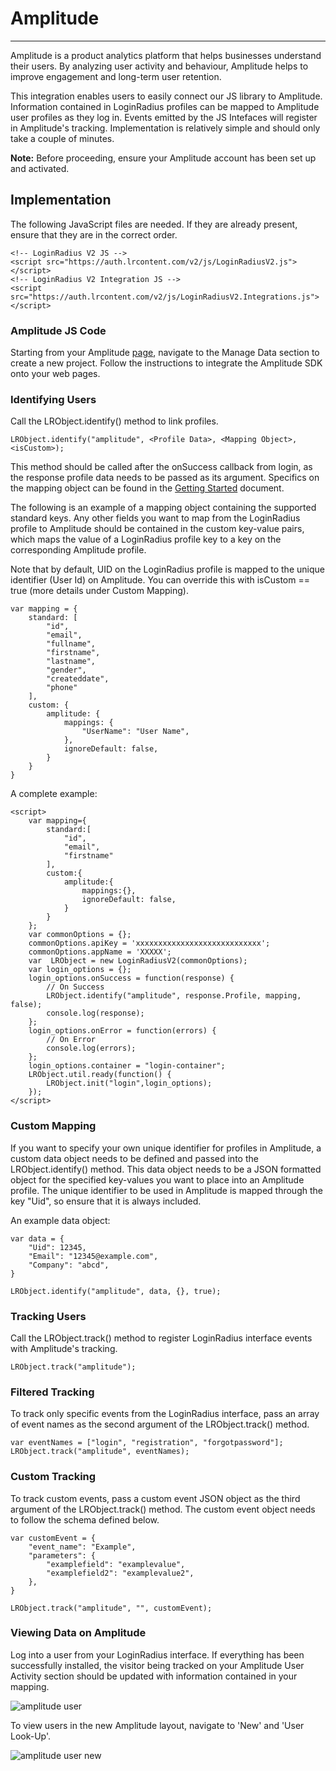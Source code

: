 Amplitude
=====
------

Amplitude is a product analytics platform that helps businesses understand their users. By analyzing user activity and behaviour, Amplitude helps to improve engagement and long-term user retention.

This integration enables users to easily connect our JS library to Amplitude. Information contained in LoginRadius profiles can be mapped to Amplitude user profiles as they log in. Events emitted by the JS Intefaces will register in Amplitude's tracking. Implementation is relatively simple and should only take a couple of minutes.

**Note:** Before proceeding, ensure your Amplitude account has been set up and activated.

## Implementation

The following JavaScript files are needed. If they are already present, ensure that they are in the correct order.

```
<!-- LoginRadius V2 JS -->
<script src="https://auth.lrcontent.com/v2/js/LoginRadiusV2.js"></script>
<!-- LoginRadius V2 Integration JS -->
<script src="https://auth.lrcontent.com/v2/js/LoginRadiusV2.Integrations.js"></script>
```

### Amplitude JS Code

Starting from your Amplitude [page](https://analytics.amplitude.com/login), navigate to the Manage Data section to create a new project. Follow the instructions to integrate the Amplitude SDK onto your web pages.

### Identifying Users

Call the LRObject.identify() method to link profiles.

```
LRObject.identify("amplitude", <Profile Data>, <Mapping Object>, <isCustom>);
```

This method should be called after the onSuccess callback from login, as the response profile data needs to be passed as its argument. Specifics on the mapping object can be found in the [Getting Started](https://www.loginradius.com/legacy/docs/api/v2/integrations/getting-started#descriptionofmapping2) document.

The following is an example of a mapping object containing the supported standard keys. Any other fields you want to map from the LoginRadius profile to Amplitude should be contained in the custom key-value pairs, which maps the value of a LoginRadius profile key to a key on the corresponding Amplitude profile.

Note that by default, UID on the LoginRadius profile is mapped to the unique identifier (User Id) on Amplitude. You can override this with isCustom == true (more details under Custom Mapping).

```
var mapping = {
	standard: [
    	"id",
		"email",
        "fullname",
        "firstname",
        "lastname",
        "gender",
        "createddate",
        "phone"
	],
	custom: {
		amplitude: {
			mappings: {
				"UserName": "User Name",
			},
			ignoreDefault: false,
		}
	}
}
```

A complete example:

```
<script>
	var mapping={
		standard:[
        	"id",
        	"email",
            "firstname"
        ],
        custom:{
        	amplitude:{
            	mappings:{},
                ignoreDefault: false,
            }
		}
    };
    var commonOptions = {};
    commonOptions.apiKey = 'xxxxxxxxxxxxxxxxxxxxxxxxxxxx';
    commonOptions.appName = 'XXXXX';
    var  LRObject = new LoginRadiusV2(commonOptions);
    var login_options = {};
    login_options.onSuccess = function(response) {
    	// On Success
    	LRObject.identify("amplitude", response.Profile, mapping, false);
    	console.log(response);
    };
    login_options.onError = function(errors) {
    	// On Error
    	console.log(errors);
    };
    login_options.container = "login-container";
    LRObject.util.ready(function() {
    	LRObject.init("login",login_options);
    });
</script>
```

### Custom Mapping

If you want to specify your own unique identifier for profiles in Amplitude, a custom data object needs to be defined and passed into the LRObject.identify() method. This data object needs to be a JSON formatted object for the specified key-values you want to place into an Amplitude profile. The unique identifier to be used in Amplitude is mapped through the key "Uid", so ensure that it is always included.

An example data object:

```
var data = {
	"Uid": 12345,
    "Email": "12345@example.com",
    "Company": "abcd",
}

LRObject.identify("amplitude", data, {}, true);
```

### Tracking Users

Call the LRObject.track() method to register LoginRadius interface events with Amplitude's tracking.

```
LRObject.track("amplitude");
```

### Filtered Tracking

To track only specific events from the LoginRadius interface, pass an array of event names as the second argument of the LRObject.track() method.

```
var eventNames = ["login", "registration", "forgotpassword"];
LRObject.track("amplitude", eventNames);
```

### Custom Tracking

To track custom events, pass a custom event JSON object as the third argument of the LRObject.track() method. The custom event object needs to follow the schema defined below.

```
var customEvent = {
	"event_name": "Example",
    "parameters": {
    	"examplefield": "examplevalue",
        "examplefield2": "examplevalue2",
    },
}

LRObject.track("amplitude", "", customEvent);
```

### Viewing Data on Amplitude

Log into a user from your LoginRadius interface. If everything has been successfully installed, the visitor being tracked on your Amplitude User Activity section should be updated with information contained in your mapping.

![amplitude user](https://apidocs.lrcontent.com/images/ampuold_204505bfc4add430317.80242935.jpg "amplitude user activity old")

To view users in the new Amplitude layout, navigate to 'New' and 'User Look-Up'.

![amplitude user new](https://apidocs.lrcontent.com/images/ampunew_327355bfc4aa0aa5397.07702317.jpg "amplitude user activity new")
